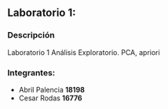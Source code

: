 ## Laboratorio 1:
### Descripción
Laboratorio 1 Análisis Exploratorio. PCA, apriori

### Integrantes:
<ul>
  <li>Abril Palencia <strong>18198</strong></li>
  <li>Cesar Rodas <strong>16776</strong></li>
</ul>
